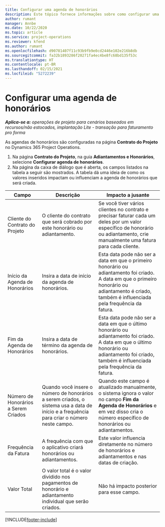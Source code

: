 ```yaml
---
title: Configurar uma agenda de honorários
description: Este tópico fornece informações sobre como configurar uma agenda de honorários no Project Operations.
author: rumant
manager: Annbe
ms.date: 10/22/2020
ms.topic: article
ms.service: project-operations
ms.reviewer: kfend
ms.author: rumant
ms.openlocfilehash: d90781407f11c93b9fb9e0cd2446e102e216b8db
ms.sourcegitcommit: fa32b1893286f20271fa4ec4be8fc68bd135f53c
ms.translationtype: HT
ms.contentlocale: pt-BR
ms.lasthandoff: 02/15/2021
ms.locfileid: "5272239"
---
```

# <a name="set-up-a-retainer-schedule"></a>Configurar uma agenda de honorários

_**Aplica-se a:** operações de projeto para cenários baseados em recursos/não estocados, implantação Lite - transação para faturamento pro forma_

As agendas de honorários são configuradas na página **Contrato do Projeto** no Dynamics 365 Project Operations.

1. Na página **Contrato do Projeto**, na guia **Adiantamentos e Honorários**, selecione **Configurar agenda de honorários**.
2. Na página da caixa de diálogo que é aberta, os campos listados na tabela a seguir são mostrados. A tabela dá uma ideia de como os valores inseridos impactam ou influenciam a agenda de honorários que será criada.

| Campo | Descrição | Impacto a jusante |
| --- | --- | --- |
| Cliente do Contrato do Projeto | O cliente do contrato que será cobrado por este honorário ou adiantamento. | Se você tiver vários clientes no contrato e precisar faturar cada um deles por um valor específico de honorário ou adiantamento, crie manualmente uma fatura para cada cliente. |
| Início da Agenda de Honorários | Insira a data de início da agenda de honorários. | Esta data pode não ser a data em que o primeiro honorário ou adiantamento foi criado. A data em que o primeiro honorário ou adiantamento é criado, também é influenciada pela frequência da fatura. |
| Fim da Agenda de Honorários | Insira a data de término da agenda de honorários. | Esta data pode não ser a data em que o último honorário ou adiantamento foi criado. A data em que o último honorário ou adiantamento foi criado, também é influenciada pela frequência da fatura. |
| Número de Honorários a Serem Criados | Quando você insere o número de honorários a serem criados, o sistema usa a data de início e a frequência para criar o número neste campo. | Quando este campo é atualizado manualmente, o sistema ignora o valor no campo **Fim da Agenda de Honorários** e em vez disso cria o número específico de honorários ou adiantamentos. |
| Frequência da Fatura | A frequência com que o aplicativo criará honorários ou adiantamentos. | Este valor influencia diretamente no número de honorários e adiantamentos e nas datas de criação. |
| Valor Total | O valor total é o valor dividido nos pagamentos de honorário e adiantamento individual que serão criados. | Não há impacto posterior para esse campo. |


[!INCLUDE[footer-include](../../includes/footer-banner.md)]